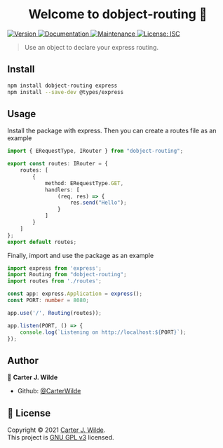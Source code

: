 <h1 align="center">Welcome to dobject-routing 👋</h1>
<p>
  <a href="https://www.npmjs.com/package/dobject-routing" target="_blank">
    <img alt="Version" src="https://img.shields.io/npm/v/dobject-routing.svg">
  </a>
  <a href="https://github.com/CarterWilde/object-routing#readme" target="_blank">
    <img alt="Documentation" src="https://img.shields.io/badge/documentation-yes-brightgreen.svg" />
  </a>
  <a href="https://github.com/CarterWilde/object-routing/graphs/commit-activity" target="_blank">
    <img alt="Maintenance" src="https://img.shields.io/badge/Maintained%3F-yes-green.svg" />
  </a>
  <a href="https://github.com/CarterWilde/object-routing/blob/master/LICENSE" target="_blank">
    <img alt="License: ISC" src="https://img.shields.io/github/license/CarterWilde/dobject-routing" />
  </a>
</p>

> Use an object to declare your express routing.

## Install

```sh
npm install dobject-routing express
npm install --save-dev @types/express
```

## Usage

Install the package with express.
Then you can create a routes file as an example
```ts
import { ERequestType, IRouter } from "dobject-routing";

export const routes: IRouter = {
    routes: [
        {
            method: ERequestType.GET,
            handlers: [
                (req, res) => {
                    res.send("Hello");    
                }
            ]
        }
    ]
};
export default routes;
```
Finally, import and use the package as an example
```ts
import express from 'express';
import Routing from "dobject-routing";
import routes from './routes';

const app: express.Application = express();
const PORT: number = 8080;

app.use('/', Routing(routes));

app.listen(PORT, () => {
    console.log(`Listening on http://localhost:${PORT}`);
});
```

## Author

👤 **Carter J. Wilde**

* Github: [@CarterWilde](https://github.com/CarterWilde)

## 📝 License

Copyright © 2021 [Carter J. Wilde](https://github.com/CarterWilde).<br />
This project is [GNU GPL v3](https://github.com/CarterWilde/object-routing/blob/master/LICENSE) licensed.